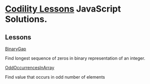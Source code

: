 # [Codility Lessons](https://codility.com/programmers/lessons/) JavaScript Solutions.

Lessons
---------------
[BinaryGap](https://github.com/alexpechkarev/codility-lessons-js/blob/master/BInaryGap.js)

Find longest sequence of zeros in binary representation of an integer.


[OddOccurrencesInArray](https://github.com/alexpechkarev/codility-lessons-js/blob/master/OddOccurrencesInArray.js)

Find value that occurs in odd number of elements

